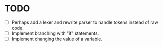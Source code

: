 # TODO

- [ ] Perhaps add a lexer and rewrite parser to handle tokens instead of raw code.
- [ ] Implement branching with "if" statements.
- [ ] Implement changing the value of a variable.

